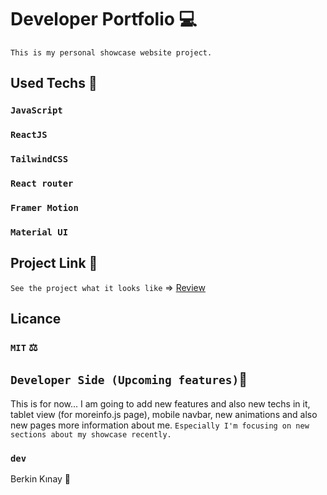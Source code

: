 # Developer Portfolio 💻
`This is my personal showcase website project.`

## Used Techs 🥰

### `JavaScript`
### `ReactJS`
### `TailwindCSS`
### `React router`
### `Framer Motion`
### `Material UI`

## Project Link 🔭

`See the project what it looks like` => [Review](https://berkinkinay.dev/)

## Licance
### `MIT` ⚖️

## `Developer Side (Upcoming features)`💫
This is for now...  I am going to add new features and also new techs in it, tablet view (for moreinfo.js page), mobile navbar, new animations and also new pages more information about me.
 `Especially I'm focusing on new sections about my showcase recently.`

### `dev`
Berkin Kınay 👤

